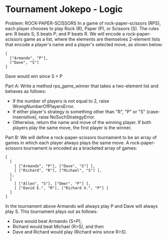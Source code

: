 # Tournament Jokepo - Logic

Problem: ROCK-PAPER-SCISSORS
In a game of rock-paper-scissors (RPS), each player chooses to play Rock (R), Paper (P),
or Scissors (S).
The rules are: R beats S; S beats P; and P beats R. We will encode a rock-paper-scissors
game as a list, where the elements are themselves 2-element lists that encode a player's name
and a player's selected move, as shown below:

```
[ 
  ["Armando", "P"], 
  ["Dave", "S"] 
] 
```

Dave would win since S > P

Part A: Write a method rps_game_winner that takes a two-element list and behaves as
follows:
* If the number of players is not equal to 2, raise WrongNumberOfPlayersError.
* If either player's strategy is something other than "R", "P" or "S" (case-insensitive),
raise NoSuchStrategyError.
* Otherwise, return the name and move of the winning player. If both players play the
same move, the first player is the winner.

Part B: We will define a rock-paper-scissors tournament to be an array of games in which each
player always plays the same move.
A rock-paper-scissors tournament is encoded as a bracketed array of games:

```
[
  [
    [ ["Armando", "P"], ["Dave", "S"] ],
    [ ["Richard", "R"], ["Michael", "S"] ],
  ],
  [
    [ ["Allen", "S"], ["Omer", "P"] ],
    [ ["David E.", "R"], ["Richard X.", "P"] ]
  ]
]
```

In the tournament above Armando will always play P and Dave will always play S. This
tournament plays out as follows:
- Dave would beat Armando (S>P),
- Richard would beat Michael (R>S), and then
- Dave and Richard would play (Richard wins since R>S).
